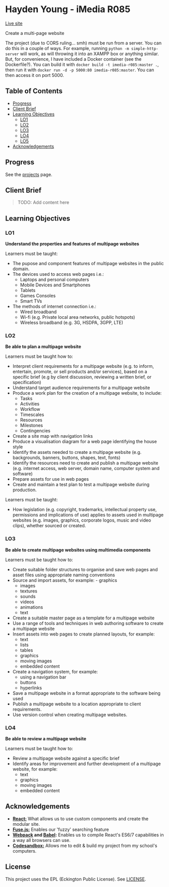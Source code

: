 # Hayden Young - iMedia R085

[Live site](https://imedia-r085.now.sh/#/)

Create a multi-page website

The project (due to CORS ruling... smh) must be run from a server. You can do this in a couple of ways.
For example, running `python -m simple-http-server` will work, as will throwing it into an XAMPP box
or anything similar. But, for convenience, I have included a Docker container (see the Dockerfile?).
You can build it with `docker build -t imedia-r085:master .`, then run it with
`docker run -d -p 5000:80 imedia-r085:master`. You can then access it on port 5000.

## Table of Contents

- [Progress](#progress)
- [Client Brief](#client-brief)
- [Learning Objectives](#learning-objectives)
  - [LO1](#lo1)
  - [LO2](#lo2)
  - [LO3](#lo3)
  - [LO4](#lo4)
  - [LO5](#lo5)
- [Acknowledgements](#acknowledgements)

## Progress

See the [projects](https://github.com/eckington/youngh-imedia-r085/projects/1) page.

## Client Brief

> TODO: Add content here

## Learning Objectives

### LO1

**Understand the properties and features of multipage websites**

Learners must be taught:

- The pupose and component features of multipage websites in the public domain.
- The devices used to access web pages i.e.:
  - Laptops and personal computers
  - Mobile Devices and Smartphones
  - Tablets
  - Games Consoles
  - Smart TVs
- The methods of internet connection i.e.:
  - Wired broadband
  - Wi-fi (e.g. Private local area networks, public hotspots)
  - Wireless broadband (e.g. 3G, HSDPA, 3GPP, LTE)

### LO2

**Be able to plan a multipage website**

Learners must be taught how to:

- Interpret client requirements for a multipage website (e.g. to inform,
  entertain, promote, or sell products and/or services), based on a specific
  brief (e.g by client discussion, reviewing a written brief, or specification)
- Understand target audience requirements for a multipage website
- Produce a work plan for the creation of a multipage website, to include:
  - Tasks
  - Activities
  - Workflow
  - Timescales
  - Resources
  - Milestones
  - Contingencies
- Create a site map with navigation links
- Produce a visualisation diagram for a web page identifying the house style
- Identify the assets needed to create a multipage website (e.g. backgrounds,
  banners, buttons, shapes, text, fonts)
- Identify the resources need to create and publish a multipage website (e.g.
  internet access, web server, domain name, computer system and software)
- Prepare assets for use in web pages
- Create and maintain a test plan to test a multipage website during
  production.

Learners must be taught:

- How legislation (e.g. copyright, trademarks, intellectual property use,
  permissions and implications of use) applies to assets used in multipage
  websites (e.g. images, graphics, corporate logos, music and video clips),
  whether sourced or created.

### LO3

**Be able to create multipage websites using multimedia components**

Learners must be taught how to:

- Create suitable folder structures to organise and save web pages and asset files using appropriate naming
  conventions
- Source and import assets, for example: - graphics
  - images
  - textures
  - sounds
  - videos
  - animations
  - text
- Create a suitable master page as a template for a multipage website
- Use a range of tools and techniques in web authoring software to create a multipage website
- Insert assets into web pages to create planned layouts, for example:
  - text
  - lists
  - tables
  - graphics
  - moving images
  - embedded content
- Create a navigation system, for example:
  - using a navigation bar
  - buttons
  - hyperlinks
- Save a multipage website in a format appropriate to the software being used
- Publish a multipage website to a location appropriate to client requirements.
- Use version control when creating multipage websites.

### LO4

**Be able to review a multipage website**

Learners must be taught how to:

- Review a multipage website against a specific brief
- Identify areas for improvement and further development of a multipage website, for example:
  - text
  - graphics
  - moving images
  - embedded content

## Acknowledgements

- [**React:**](https://reactjs.org) What allows us to use custom components and create the modular site.
- [**Fuse.js:**](https://fusejs.io) Enables our 'fuzzy' searching feature
- **[Webpack](https://webpack.js.org) and [Babel](https://babeljs.io):** Enables us to compile React's ES6/7 capabilities in a way all browsers can use.
- [**Codesandbox:**](https://codesandbox.io) Allows me to edit & build my project from my school's computers.

## License

This project uses the EPL (Eckington Public License). See [LICENSE](https://github.com/eckington/youngh-imedia-r085/blob/master/LICENSE).
